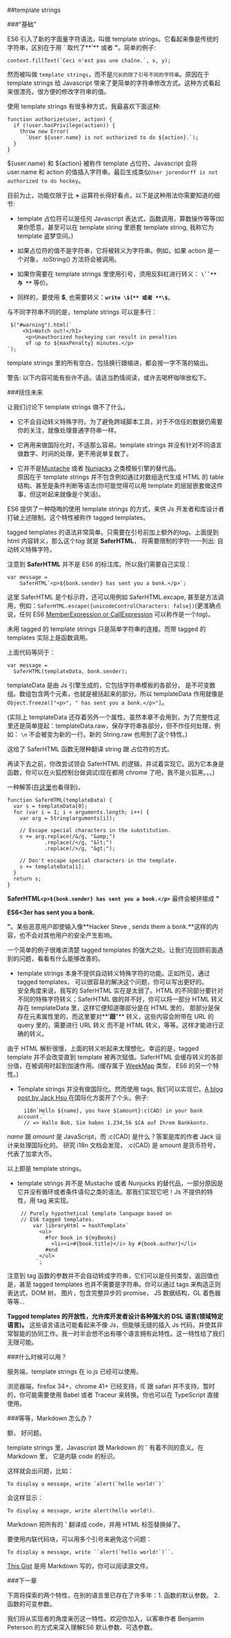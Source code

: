##template strings  

###"基础"  

ES6 引入了新的字面量字符语法，叫做 template strings。它看起来像是传统的字符串，区别在于用 **`** 取代了**'** 或者 **"**。简单的例子: 

    context.fillText(`Ceci n'est pas une chaîne.`, x, y);  
    
然而被叫做 ```template strings```，而不是```冗长的除了引号不同的字符串```。原因在于 template strings 给 Javascript 带来了更简单的字符串修改方式。这种方式看起来很漂亮，很方便的修改字符串的值。  

使用 template strings 有很多种方式，我最喜欢下面这种:  

    function authorize(user, action) {
      if (!user.hasPrivilege(action)) {
        throw new Error(
          `User ${user.name} is not authorized to do ${action}.`);
      }
    }
    
 ${user.name} 和 ${action} 被称作 template 占位符。Javascript 会将 user.name 和 action 的值插入字符串。最后生成类似```User jorendorff is not authorized to do hockey```。  
 
 目前为止，功能仅限于比 **+** 运算符长得好看点，以下是这种用法你需要知道的细节:  
 
 * template 占位符可以是任何 Javascript 表达式，函数调用，算数操作等等(如果你愿意，甚至可以在 template string 里嵌套 template string, 我称它为 template 盗梦空间。)  
 
 * 如果占位符的值不是字符串，它将被转义为字符串。例如，如果 action 是一个对象，.toString() 方法将会被调用。  
 
 * 如果你需要在 template strings 里使用引号，须用反斜杠进行转义： **`\``** 与 **`** 等价。  
 
 * 同样的，要使用 **$**, 也需要转义：**`write \${** 或者 **\$`**。  
 
 与不同字符串不同的是，template strings 可以是多行：  
 
     $("#warning").html(`
         <h1>Watch out!</h1>
          <p>Unauthorized hockeying can result in penalties
          of up to ${maxPenalty} minutes.</p>
    `);
    
template strings 里的所有空白，包括换行跟缩进，都会按一字不落的输出。  

警告: 以下内容可能有些许不适。请适当酌情阅读，或许去喝杯咖啡放松下。  

###括住未来  

让我们讨论下 template strings 做不了什么。  

* 它不会自动转义特殊字符。为了避免跨域脚本工具，对于不信任的数据仍需要你的关注，就像处理普通字符串一样。  

* 它再用来做国际化时，不适那么容易。template strings 并没有针对不同语言做数字、时间的处理，更不用说单复数了。  

* 它并不是[Mustache](https://mustache.github.io/) 或者 [Nunjacks](https://mozilla.github.io/nunjucks/) 之类模板引擎的替代品。  
原因在于 template strings 并不包含例如通过对数组迭代生成 HTML 的 table 结构、甚至是条件判断等语法(你可能觉得可以用 template 的层层嵌套做这件事，但这听起来就像是个笑话)。  

ES6 提供了一种隐晦的使用 template strings 的方式，来供 Js 开发者和库设计者打破上述限制。这个特性被称作 tagged templates。  

tagged templates 的语法非常简单。只需要在引号前加上额外的*tag*。上面提到html 内容转义，那么这个*tag* 就是 **SaferHTML**， 将需要限制的字符一一列出: 自动转义特殊字符。  

注意到 **SaferHTML** 并不是 ES6 的标注库。所以我们需要自己实现：  

    var message = 
        SaferHTML`<p>${bonk.sender} has sent you a bonk.</p>`;  
        
这里 SaferHTML 是个标示符，还可以用例如 SaferHTML.excape, 甚至是方法调用，例如：`SaferHTML.escape({unicodeControlCharacters: false})`(更准确点说，任何 ES6 [ MemberExpression or CallExpression](https://people.mozilla.org/~jorendorff/es6-draft.html#sec-left-hand-side-expressions) 可以称作是一个*tag*)。  

未用 tagged 的 template strings 只是简单字符串的连接。而带 tagged 的 templates 实际上是函数调用。  

上面代码等同于：  

    var message =
      SaferHTML(templateData, bonk.sender);
      
 templateData 是由 Js 引擎生成的，它包括字符串模板的各部分， 是不可变数组。数组包含两个元素，也就是被括起来的部分。所以 templateData 作用就像是 `Object.freeze(["<p>", " has sent you a bonk.</p>"]`。  
 
 (实际上 templateData 还存着另外一个属性。虽然本章不会用到，为了完整性这里还是简单提起：templateData.raw，保存字符串各部分，但不作任何处理，例如： `\n` 不会被变为新的一行。新的 String.raw 也用到了这个特性。)  
 
 这给了 SaferHTML 函数无限种翻译 string 跟 占位符的方式。  
 
 再读下去之前，你改尝试领会 SaferHTML 的逻辑，并试着实现它。因为它本身是函数，你可以在火狐控制台做调试(现在都用 chrome 了吧，我不是火狐黑。。。)   

一种解答([在这里](https://gist.github.com/jorendorff/1a17f69dbfaafa2304f0)也看得到)。  

    function SaferHTML(templateData) {
      var s = templateData[0];
      for (var i = 1; i < arguments.length; i++) {
        var arg = String(arguments[i]);

        // Escape special characters in the substitution.
        s += arg.replace(/&/g, "&amp;")
                .replace(/</g, "&lt;")
                .replace(/>/g, "&gt;");

        // Don't escape special characters in the template.
        s += templateData[i];
      }
      return s;
    }
 
**SaferHTML`<p>${bonk.sender} has sent you a bonk.</p>`** 最终会被拼接成 **"<p>ES6&lt;3er has sent you a bonk.</p>"**。某些恶意用户即使输入像**Hacker Steve <script>alert('xss');</script>, sends them a bonk.**这样的内容，也不会对其他用户的安全产生影响。  

一个简单的例子很难讲清楚 tagged templates 的强大之处。让我们在回顾前面遇到的问题，看看有什么能够改善的。  

* template strings 本身不提供自动转义特殊字符的功能。正如所见，通过 tagged templates， 可以很容易的解决这个问题，你可以写出更好的。  
安全角度来说，我写的 SaferHTML 实在是太弱了。HTML 的不同部分要针对不同的特殊字符转义；SaferHTML 做的并不好，你可以将一部分 HTML 转义存在 templateData 里，这样它便知道哪部分是在 HTML 里的， 那部分是保存在元素属性里的，而这里要对**’**跟**"** 转义，这些内容会附带在 URL 的 query 里的，需要进行 URL 转义 而不是 HTML 转义，等等。这样才能进行正确的转义。  

由于 HTML 解析很慢，上面的转义听起来太理想化。幸运的是，tagged template 并不会改变直到 template 被再次赋值。SaferHTML 会缓存转义的各部分值，在被调用时起到加速作用。(缓存属于 [WeekMap](https://developer.mozilla.org/en-US/docs/Web/JavaScript/Reference/Global_Objects/WeakMap) 类型， ES6 的另一个特性。)  

* Template strings 并没有做国际化。然而使用 tags, 我们可以实现它。[A blog post by Jack Hsu ](http://jaysoo.ca/2014/03/20/i18n-with-es6-template-strings/) 在国际化方面开了个头。例子:  

        i18n`Hello ${name}, you have ${amount}:c(CAD) in your bank account.`
        // => Hallo Bob, Sie haben 1.234,56 $CA auf Ihrem Bankkonto.  
        
 *name* 跟 *amount* 是 JavaScript，而 :c(CAD) 是什么？答案是库的作者 Jack 设计来处理国际化的。 研究 i18n 文档会发现， :c(CAD) 是 amount 是货币符号，代表了加拿大币。  
 
 以上即是 template strings。  
 
 * template strings 并不是 Mustache 或者 Nunjucks 的替代品，一部分原因是它并没有循环或者条件语句之类的语法。那我们实现它吧！Js 不提供的特性，用 tag 来实现。  
 
        // Purely hypothetical template language based on
        // ES6 tagged templates.
            var libraryHtml = hashTemplate`
              <ul>
                #for book in ${myBooks}
                  <li><i>#{book.title}</i> by #{book.author}</li>
                #end
              </ul>
             `;
             
 注意到 tag 函数的参数并不会自动转成字符串，它们可以是任何类型，返回值也是，甚至 tagged templates 也并不需要是字符串。你可以通过 tags 来构造正则表达式，DOM 树， 图片，包含完整异步的 promise， JS 数据结构，GL 着色器等等...    
 
**Tagged templates 的开放性，允许库开发者设计各种强大的 DSL 语言(领域特定语言)。** 这些语言语法可能看起来不像 Js，但能够无缝的插入 Js 代码，并使其非常智能的协同工作。我一时半会想不出有哪个语言拥有此特性。这一特性给了我们无限可能。  

###什么时候可以用？  

服务端，template strings 在 io.js 已经可以使用。  

浏览器端，firefox 34+，chrome 41+ 已经支持，IE 跟 safari 并不支持。暂时的，你可能需要使用 Babel 或者 Traceur 来转换。你也可以在 TypeScript 直接使用。  

###等等，Markdown 怎么办？  

额， 好问题。  

template strings 里，Javascript 跟 Markdown 的 **`** 有着不同的意义。在 Markdown 里， 它是内联 code 的标识。  

这样就会出问题，比如：  

    To display a message, write `alert(`hello world!`)`  

会这样显示：  

    To display a message, write alert(hello world!).  
    
 Markdown 把所有的 **`** 翻译成 code，并用 HTML 标签替换掉了。  
 
要使用内联代码块，可以用多个引号来避免这个问题：  

    To display a message, write ``alert(`hello world!`)``.  
    
[This Gist](https://gist.github.com/jorendorff/d3df45120ef8e4a342e5)  是用 Markdown 写的，你可以阅读源文件。  

###下一章  

下周将探索的两个特性，在别的语言里已存在了许多年：1. 函数的默认参数。 2. 函数的可变参数。  

我们将从实现者的角度亲历这一特性。欢迎你加入，以客串作者 Benjamin Peterson 的方式来深入理解ES6 默认参数、可选参数。